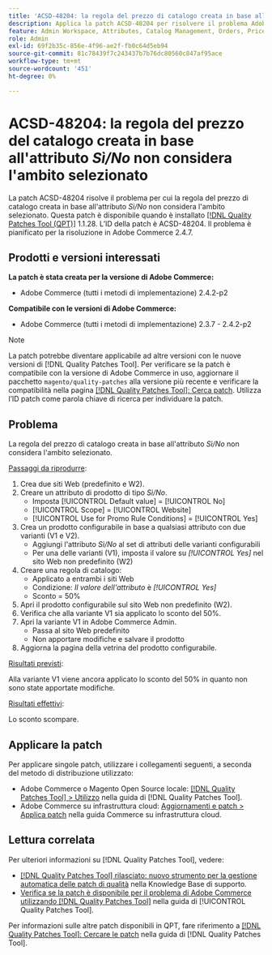 ```yaml
---
title: 'ACSD-48204: la regola del prezzo di catalogo creata in base all’attributo *Sì/No* non considera l’ambito selezionato'
description: Applica la patch ACSD-48204 per risolvere il problema Adobe Commerce per cui la regola del prezzo di catalogo creata in base all’attributo *Sì/No* non considera l’ambito selezionato.
feature: Admin Workspace, Attributes, Catalog Management, Orders, Price Rules
role: Admin
exl-id: 69f2b35c-856e-4f96-ae2f-fb0c64d5eb94
source-git-commit: 81c78439f7c243437b7b76dc80560c847af95ace
workflow-type: tm+mt
source-wordcount: '451'
ht-degree: 0%

---
```


# ACSD-48204: la regola del prezzo del catalogo creata in base all&#39;attributo *Sì/No* non considera l&#39;ambito selezionato

La patch ACSD-48204 risolve il problema per cui la regola del prezzo di catalogo creata in base all&#39;attributo *Sì/No* non considera l&#39;ambito selezionato. Questa patch è disponibile quando è installato [[!DNL Quality Patches Tool (QPT)]](https://experienceleague.adobe.com/en/docs/commerce-knowledge-base/kb/announcements/commerce-announcements/magento-quality-patches-released-new-tool-to-self-serve-quality-patches) 1.1.28. L’ID della patch è ACSD-48204. Il problema è pianificato per la risoluzione in Adobe Commerce 2.4.7.

## Prodotti e versioni interessati

**La patch è stata creata per la versione di Adobe Commerce:**

* Adobe Commerce (tutti i metodi di implementazione) 2.4.2-p2

**Compatibile con le versioni di Adobe Commerce:**

* Adobe Commerce (tutti i metodi di implementazione) 2.3.7 - 2.4.2-p2

>[!NOTE]
>
>La patch potrebbe diventare applicabile ad altre versioni con le nuove versioni di [!DNL Quality Patches Tool]. Per verificare se la patch è compatibile con la versione di Adobe Commerce in uso, aggiornare il pacchetto `magento/quality-patches` alla versione più recente e verificare la compatibilità nella pagina [[!DNL Quality Patches Tool]: Cerca patch](https://experienceleague.adobe.com/tools/commerce-quality-patches/index.html). Utilizza l’ID patch come parola chiave di ricerca per individuare la patch.

## Problema

La regola del prezzo di catalogo creata in base all&#39;attributo *Sì/No* non considera l&#39;ambito selezionato.

<u>Passaggi da riprodurre</u>:

1. Crea due siti Web (predefinito e W2).
1. Creare un attributo di prodotto di tipo *Sì/No*.
   * Imposta [!UICONTROL Default value] = [!UICONTROL No]
   * [!UICONTROL Scope] = [!UICONTROL Website]
   * [!UICONTROL Use for Promo Rule Conditions] = [!UICONTROL Yes]
1. Crea un prodotto configurabile in base a qualsiasi attributo con due varianti (V1 e V2).
   * Aggiungi l&#39;attributo *Sì/No* al set di attributi delle varianti configurabili
   * Per una delle varianti (V1), imposta il valore su *[!UICONTROL Yes]* nel sito Web non predefinito (W2)
1. Creare una regola di catalogo:
   * Applicato a entrambi i siti Web
   * Condizione: *Il valore dell&#39;attributo* è *[!UICONTROL Yes]*
   * Sconto = 50%
1. Apri il prodotto configurabile sul sito Web non predefinito (W2).
1. Verifica che alla variante V1 sia applicato lo sconto del 50%.
1. Apri la variante V1 in Adobe Commerce Admin.
   * Passa al sito Web predefinito
   * Non apportare modifiche e salvare il prodotto
1. Aggiorna la pagina della vetrina del prodotto configurabile.

<u>Risultati previsti</u>:

Alla variante V1 viene ancora applicato lo sconto del 50% in quanto non sono state apportate modifiche.

<u>Risultati effettivi</u>:

Lo sconto scompare.

## Applicare la patch

Per applicare singole patch, utilizzare i collegamenti seguenti, a seconda del metodo di distribuzione utilizzato:

* Adobe Commerce o Magento Open Source locale: [[!DNL Quality Patches Tool] > Utilizzo](/help/tools/quality-patches-tool/usage.md) nella guida di [!DNL Quality Patches Tool].
* Adobe Commerce su infrastruttura cloud: [Aggiornamenti e patch > Applica patch](https://experienceleague.adobe.com/docs/commerce-cloud-service/user-guide/develop/upgrade/apply-patches.html) nella guida Commerce su infrastruttura cloud.

## Lettura correlata

Per ulteriori informazioni su [!DNL Quality Patches Tool], vedere:

* [[!DNL Quality Patches Tool] rilasciato: nuovo strumento per la gestione automatica delle patch di qualità](https://experienceleague.adobe.com/en/docs/commerce-knowledge-base/kb/announcements/commerce-announcements/magento-quality-patches-released-new-tool-to-self-serve-quality-patches) nella Knowledge Base di supporto.
* [Verifica se la patch è disponibile per il problema di Adobe Commerce utilizzando  [!DNL Quality Patches Tool]](/help/tools/quality-patches-tool/patches-available-in-qpt/check-patch-for-magento-issue-with-magento-quality-patches.md) nella guida di [!UICONTROL Quality Patches Tool].


Per informazioni sulle altre patch disponibili in QPT, fare riferimento a [[!DNL Quality Patches Tool]: Cercare le patch](https://experienceleague.adobe.com/tools/commerce-quality-patches/index.html) nella guida di [!DNL Quality Patches Tool].
